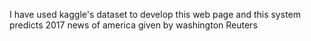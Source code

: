 I have used kaggle's dataset to develop this web page and this system predicts 2017 news of america given by washington Reuters 
